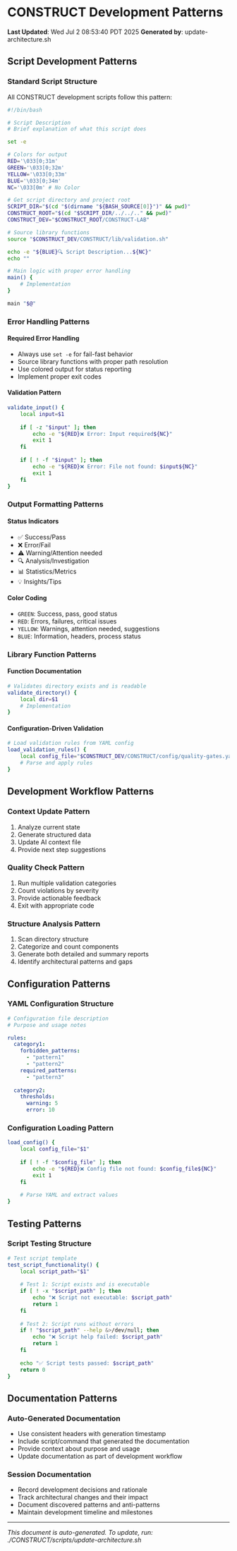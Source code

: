 # CONSTRUCT Development Patterns

**Last Updated**: Wed Jul  2 08:53:40 PDT 2025
**Generated by**: update-architecture.sh

## Script Development Patterns

### Standard Script Structure

All CONSTRUCT development scripts follow this pattern:

```bash
#!/bin/bash

# Script Description
# Brief explanation of what this script does

set -e

# Colors for output
RED='\033[0;31m'
GREEN='\033[0;32m'
YELLOW='\033[0;33m'
BLUE='\033[0;34m'
NC='\033[0m' # No Color

# Get script directory and project root
SCRIPT_DIR="$(cd "$(dirname "${BASH_SOURCE[0]}")" && pwd)"
CONSTRUCT_ROOT="$(cd "$SCRIPT_DIR/../../.." && pwd)"
CONSTRUCT_DEV="$CONSTRUCT_ROOT/CONSTRUCT-LAB"

# Source library functions
source "$CONSTRUCT_DEV/CONSTRUCT/lib/validation.sh"

echo -e "${BLUE}🔍 Script Description...${NC}"
echo ""

# Main logic with proper error handling
main() {
    # Implementation
}

main "$@"
```

### Error Handling Patterns

#### Required Error Handling
- Always use `set -e` for fail-fast behavior
- Source library functions with proper path resolution
- Use colored output for status reporting
- Implement proper exit codes

#### Validation Pattern
```bash
validate_input() {
    local input=$1
    
    if [ -z "$input" ]; then
        echo -e "${RED}❌ Error: Input required${NC}"
        exit 1
    fi
    
    if [ ! -f "$input" ]; then
        echo -e "${RED}❌ Error: File not found: $input${NC}"
        exit 1
    fi
}
```

### Output Formatting Patterns

#### Status Indicators
- ✅ Success/Pass
- ❌ Error/Fail  
- ⚠️ Warning/Attention needed
- 🔍 Analysis/Investigation
- 📊 Statistics/Metrics
- 💡 Insights/Tips

#### Color Coding
- `GREEN`: Success, pass, good status
- `RED`: Errors, failures, critical issues
- `YELLOW`: Warnings, attention needed, suggestions
- `BLUE`: Information, headers, process status

### Library Function Patterns

#### Function Documentation
```bash
# Validates directory exists and is readable
validate_directory() {
    local dir=$1
    # Implementation
}
```

#### Configuration-Driven Validation
```bash
# Load validation rules from YAML config
load_validation_rules() {
    local config_file="$CONSTRUCT_DEV/CONSTRUCT/config/quality-gates.yaml"
    # Parse and apply rules
}
```

## Development Workflow Patterns

### Context Update Pattern
1. Analyze current state
2. Generate structured data
3. Update AI context file
4. Provide next step suggestions

### Quality Check Pattern
1. Run multiple validation categories
2. Count violations by severity
3. Provide actionable feedback
4. Exit with appropriate code

### Structure Analysis Pattern
1. Scan directory structure
2. Categorize and count components
3. Generate both detailed and summary reports
4. Identify architectural patterns and gaps

## Configuration Patterns

### YAML Configuration Structure
```yaml
# Configuration file description
# Purpose and usage notes

rules:
  category1:
    forbidden_patterns:
      - "pattern1"
      - "pattern2"
    required_patterns:
      - "pattern3"
      
  category2:
    thresholds:
      warning: 5
      error: 10
```

### Configuration Loading Pattern
```bash
load_config() {
    local config_file="$1"
    
    if [ ! -f "$config_file" ]; then
        echo -e "${RED}❌ Config file not found: $config_file${NC}"
        exit 1
    fi
    
    # Parse YAML and extract values
}
```

## Testing Patterns

### Script Testing Structure
```bash
# Test script template
test_script_functionality() {
    local script_path="$1"
    
    # Test 1: Script exists and is executable
    if [ ! -x "$script_path" ]; then
        echo "❌ Script not executable: $script_path"
        return 1
    fi
    
    # Test 2: Script runs without errors
    if ! "$script_path" --help &>/dev/null; then
        echo "❌ Script help failed: $script_path"
        return 1
    fi
    
    echo "✅ Script tests passed: $script_path"
    return 0
}
```

## Documentation Patterns

### Auto-Generated Documentation
- Use consistent headers with generation timestamp
- Include script/command that generated the documentation
- Provide context about purpose and usage
- Update documentation as part of development workflow

### Session Documentation
- Record development decisions and rationale
- Track architectural changes and their impact
- Document discovered patterns and anti-patterns
- Maintain development timeline and milestones

---

*This document is auto-generated. To update, run: ./CONSTRUCT/scripts/update-architecture.sh*

